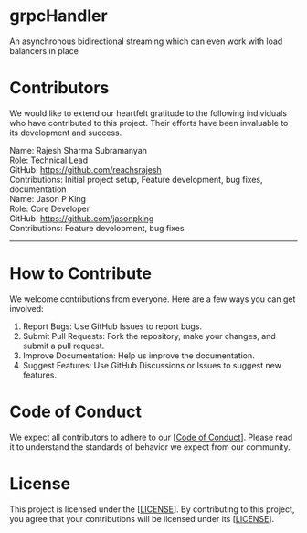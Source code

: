 # grpcHandler
An asynchronous bidirectional streaming which can even work with load balancers in place
# Contributors
We would like to extend our heartfelt gratitude to the following individuals who have contributed to this project. Their efforts have been invaluable to its development and success.

Name: Rajesh Sharma Subramanyan  
Role: Technical Lead  
GitHub: https://github.com/reachsrajesh  
Contributions: Initial project setup, Feature development, bug fixes, documentation  
Name: Jason P King  
Role: Core Developer  
GitHub: https://github.com/jasonpking  
Contributions: Feature development, bug fixes  
________________________________________
# How to Contribute
We welcome contributions from everyone. Here are a few ways you can get involved:
1.	Report Bugs: Use GitHub Issues to report bugs.
2.	Submit Pull Requests: Fork the repository, make your changes, and submit a pull request.
3.	Improve Documentation: Help us improve the documentation.
4.	Suggest Features: Use GitHub Discussions or Issues to suggest new features.
# Code of Conduct
We expect all contributors to adhere to our [[Code of Conduct](https://github.com/rsubramanyan/grpcHandler/blob/main/CODE-OF-CONDUCT)]. Please read it to understand the standards of behavior we expect from our community.
# License
This project is licensed under the [[LICENSE](https://github.com/rsubramanyan/grpcHandler/blob/main/LICENSE)]. By contributing to this project, you agree that your contributions will be licensed under its [[LICENSE](https://github.com/rsubramanyan/grpcHandler/blob/main/LICENSE)].
